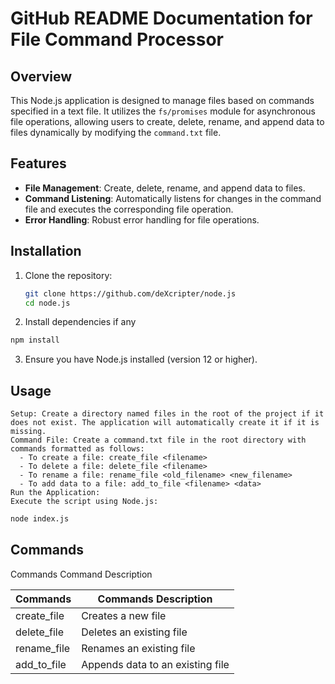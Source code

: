 # GitHub README Documentation for File Command Processor

## Overview

This Node.js application is designed to manage files based on commands specified in a text file. It utilizes the `fs/promises` module for asynchronous file operations, allowing users to create, delete, rename, and append data to files dynamically by modifying the `command.txt` file.

## Features

- **File Management**: Create, delete, rename, and append data to files.
- **Command Listening**: Automatically listens for changes in the command file and executes the corresponding file operation.
- **Error Handling**: Robust error handling for file operations.

## Installation

1. Clone the repository:

   ```bash
   git clone https://github.com/deXcripter/node.js
   cd node.js
   ```

2. Install dependencies if any

```bash
npm install
```

3. Ensure you have Node.js installed (version 12 or higher).

## Usage

    Setup: Create a directory named files in the root of the project if it does not exist. The application will automatically create it if it is missing.
    Command File: Create a command.txt file in the root directory with commands formatted as follows:
      - To create a file: create_file <filename>
      - To delete a file: delete_file <filename>
      - To rename a file: rename_file <old_filename> <new_filename>
      - To add data to a file: add_to_file <filename> <data>
    Run the Application:
    Execute the script using Node.js:

```bash
node index.js
```

## Commands

Commands
Command Description

| Commands    | Commands Description             |
| ----------- | -------------------------------- |
| create_file | Creates a new file               |
| delete_file | Deletes an existing file         |
| rename_file | Renames an existing file         |
| add_to_file | Appends data to an existing file |

